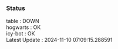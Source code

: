 ### Status


table : DOWN  
hogwarts : OK  
icy-bot : OK  
Latest Update : 2024-11-10 07:09:15.288591
